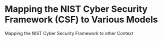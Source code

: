 # Mapping the NIST Cyber Security Framework (CSF) to Various Models
Mapping the NIST Cyber Security Framework to other Context
